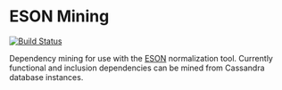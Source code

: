 # ESON Mining

[![Build Status](https://travis-ci.com/michaelmior/eson-mining.svg?token=rM4RuzPrnmeRRxXcrK4C&branch=master)](https://travis-ci.com/michaelmior/eson-mining)

Dependency mining for use with the [ESON](https://github.com/michaelmior/eson) normalization tool.
Currently functional and inclusion dependencies can be mined from Cassandra database instances.
